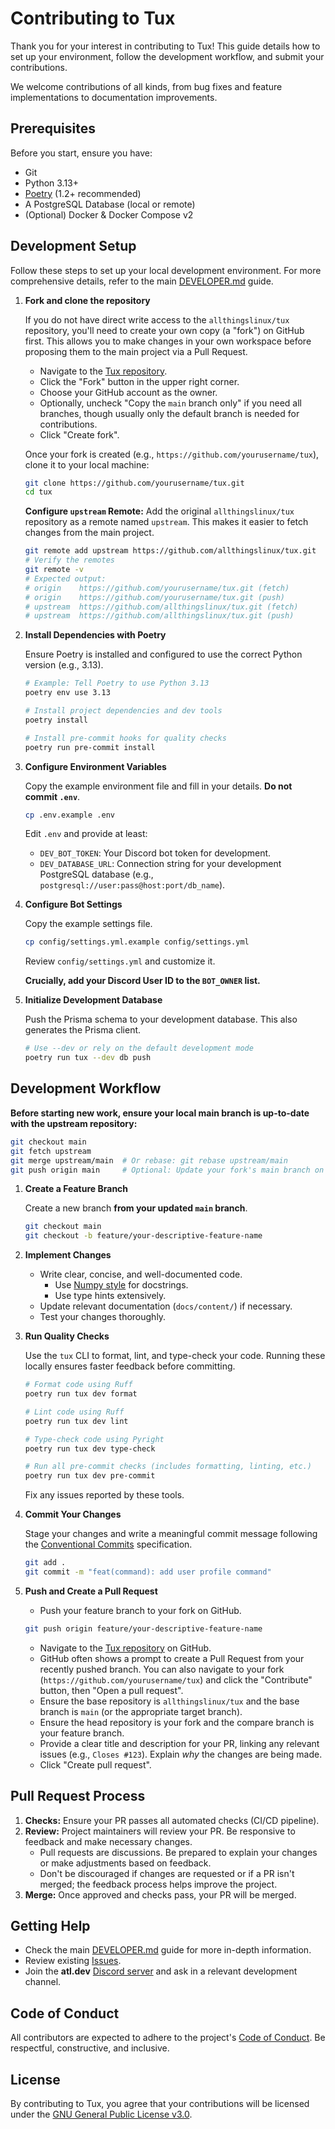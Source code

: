 # Contributing to Tux

Thank you for your interest in contributing to Tux! This guide details how to set up your environment, follow the development workflow, and submit your contributions.

We welcome contributions of all kinds, from bug fixes and feature implementations to documentation improvements.

## Prerequisites

Before you start, ensure you have:

* Git
* Python 3.13+
* [Poetry](https://python-poetry.org/docs/) (1.2+ recommended)
* A PostgreSQL Database (local or remote)
* (Optional) Docker & Docker Compose v2

## Development Setup

Follow these steps to set up your local development environment. For more comprehensive details, refer to the main [DEVELOPER.md](../../../DEVELOPER.md) guide.

1. **Fork and clone the repository**

    If you do not have direct write access to the `allthingslinux/tux` repository, you'll need to create your own copy (a "fork") on GitHub first. This allows you to make changes in your own workspace before proposing them to the main project via a Pull Request.

    * Navigate to the [Tux repository](https://github.com/allthingslinux/tux).
    * Click the "Fork" button in the upper right corner.
    * Choose your GitHub account as the owner.
    * Optionally, uncheck "Copy the `main` branch only" if you need all branches, though usually only the default branch is needed for contributions.
    * Click "Create fork".

    Once your fork is created (e.g., `https://github.com/yourusername/tux`), clone it to your local machine:

    ```bash
    git clone https://github.com/yourusername/tux.git
    cd tux
    ```

    **Configure `upstream` Remote:**
    Add the original `allthingslinux/tux` repository as a remote named `upstream`. This makes it easier to fetch changes from the main project.

    ```bash
    git remote add upstream https://github.com/allthingslinux/tux.git
    # Verify the remotes
    git remote -v
    # Expected output:
    # origin    https://github.com/yourusername/tux.git (fetch)
    # origin    https://github.com/yourusername/tux.git (push)
    # upstream  https://github.com/allthingslinux/tux.git (fetch)
    # upstream  https://github.com/allthingslinux/tux.git (push)
    ```

2. **Install Dependencies with Poetry**

    Ensure Poetry is installed and configured to use the correct Python version (e.g., 3.13).

    ```bash
    # Example: Tell Poetry to use Python 3.13
    poetry env use 3.13

    # Install project dependencies and dev tools
    poetry install

    # Install pre-commit hooks for quality checks
    poetry run pre-commit install
    ```

3. **Configure Environment Variables**

    Copy the example environment file and fill in your details. **Do not commit `.env`**.

    ```bash
    cp .env.example .env
    ```

    Edit `.env` and provide at least:
    * `DEV_BOT_TOKEN`: Your Discord bot token for development.
    * `DEV_DATABASE_URL`: Connection string for your development PostgreSQL database (e.g., `postgresql://user:pass@host:port/db_name`).

4. **Configure Bot Settings**

    Copy the example settings file.

    ```bash
    cp config/settings.yml.example config/settings.yml
    ```

    Review `config/settings.yml` and customize it.

    **Crucially, add your Discord User ID to the `BOT_OWNER` list.**

5. **Initialize Development Database**

    Push the Prisma schema to your development database. This also generates the Prisma client.

    ```bash
    # Use --dev or rely on the default development mode
    poetry run tux --dev db push
    ```

## Development Workflow

**Before starting new work, ensure your local main branch is up-to-date with the upstream repository:**

```bash
git checkout main
git fetch upstream
git merge upstream/main  # Or rebase: git rebase upstream/main
git push origin main     # Optional: Update your fork's main branch on GitHub
```

1. **Create a Feature Branch**

    Create a new branch **from your updated `main` branch**.

    ```bash
    git checkout main
    git checkout -b feature/your-descriptive-feature-name
    ```

2. **Implement Changes**
    * Write clear, concise, and well-documented code.
      * Use [Numpy style](https://numpydoc.readthedocs.io/en/latest/format.html) for docstrings.
      * Use type hints extensively.
    * Update relevant documentation (`docs/content/`) if necessary.
    * Test your changes thoroughly.

3. **Run Quality Checks**

    Use the `tux` CLI to format, lint, and type-check your code. Running these locally ensures faster feedback before committing.

    ```bash
    # Format code using Ruff
    poetry run tux dev format

    # Lint code using Ruff
    poetry run tux dev lint

    # Type-check code using Pyright
    poetry run tux dev type-check

    # Run all pre-commit checks (includes formatting, linting, etc.)
    poetry run tux dev pre-commit
    ```

    Fix any issues reported by these tools.

4. **Commit Your Changes**

    Stage your changes and write a meaningful commit message following the [Conventional Commits](https://www.conventionalcommits.org/) specification.

    ```bash
    git add .
    git commit -m "feat(command): add user profile command"
    ```

5. **Push and Create a Pull Request**
    * Push your feature branch to your fork on GitHub.

    ```bash
    git push origin feature/your-descriptive-feature-name
    ```

    * Navigate to the [Tux repository](https://github.com/allthingslinux/tux) on GitHub.
    * GitHub often shows a prompt to create a Pull Request from your recently pushed branch. You can also navigate to your fork (`https://github.com/yourusername/tux`) and click the "Contribute" button, then "Open a pull request".
    * Ensure the base repository is `allthingslinux/tux` and the base branch is `main` (or the appropriate target branch).
    * Ensure the head repository is your fork and the compare branch is your feature branch.
    * Provide a clear title and description for your PR, linking any relevant issues (e.g., `Closes #123`). Explain *why* the changes are being made.
    * Click "Create pull request".

## Pull Request Process

1. **Checks:** Ensure your PR passes all automated checks (CI/CD pipeline).
2. **Review:** Project maintainers will review your PR. Be responsive to feedback and make necessary changes.
    * Pull requests are discussions. Be prepared to explain your changes or make adjustments based on feedback.
    * Don't be discouraged if changes are requested or if a PR isn't merged; the feedback process helps improve the project.
3. **Merge:** Once approved and checks pass, your PR will be merged.

## Getting Help

* Check the main [DEVELOPER.md](../../../DEVELOPER.md) guide for more in-depth information.
* Review existing [Issues](https://github.com/allthingslinux/tux/issues).
* Join the **atl.dev** [Discord server](https://discord.gg/gpmSjcjQxg) and ask in a relevant development channel.

## Code of Conduct

All contributors are expected to adhere to the project's [Code of Conduct](../../CODE_OF_CONDUCT.md). Be respectful, constructive, and inclusive.

## License

By contributing to Tux, you agree that your contributions will be licensed under the [GNU General Public License v3.0](../../../LICENSE).
